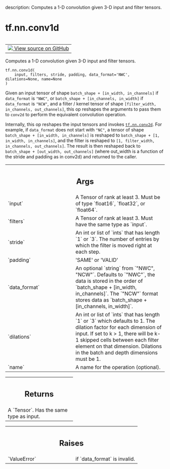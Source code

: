 description: Computes a 1-D convolution given 3-D input and filter tensors.

<div itemscope itemtype="http://developers.google.com/ReferenceObject">
<meta itemprop="name" content="tf.nn.conv1d" />
<meta itemprop="path" content="Stable" />
</div>

# tf.nn.conv1d

<!-- Insert buttons and diff -->

<table class="tfo-notebook-buttons tfo-api nocontent" align="left">
<td>
  <a target="_blank" href="https://github.com/tensorflow/tensorflow/blob/r2.3/tensorflow/python/ops/nn_ops.py#L1907-L1972">
    <img src="https://www.tensorflow.org/images/GitHub-Mark-32px.png" />
    View source on GitHub
  </a>
</td>
</table>



Computes a 1-D convolution given 3-D input and filter tensors.

<pre class="devsite-click-to-copy prettyprint lang-py tfo-signature-link">
<code>tf.nn.conv1d(
    input, filters, stride, padding, data_format='NWC', dilations=None, name=None
)
</code></pre>



<!-- Placeholder for "Used in" -->

Given an input tensor of shape
  `batch_shape + [in_width, in_channels]`
if `data_format` is `"NWC"`, or
  `batch_shape + [in_channels, in_width]`
if `data_format` is `"NCW"`,
and a filter / kernel tensor of shape
`[filter_width, in_channels, out_channels]`, this op reshapes
the arguments to pass them to `conv2d` to perform the equivalent
convolution operation.

Internally, this op reshapes the input tensors and invokes <a href="../../tf/nn/conv2d.md"><code>tf.nn.conv2d</code></a>.
For example, if `data_format` does not start with `"NC"`, a tensor of shape
  `batch_shape + [in_width, in_channels]`
is reshaped to
  `batch_shape + [1, in_width, in_channels]`,
and the filter is reshaped to
  `[1, filter_width, in_channels, out_channels]`.
The result is then reshaped back to
  `batch_shape + [out_width, out_channels]`
\(where out_width is a function of the stride and padding as in conv2d\) and
returned to the caller.

<!-- Tabular view -->
 <table class="responsive fixed orange">
<colgroup><col width="214px"><col></colgroup>
<tr><th colspan="2"><h2 class="add-link">Args</h2></th></tr>

<tr>
<td>
`input`
</td>
<td>
A Tensor of rank at least 3. Must be of type `float16`, `float32`, or
`float64`.
</td>
</tr><tr>
<td>
`filters`
</td>
<td>
A Tensor of rank at least 3.  Must have the same type as `input`.
</td>
</tr><tr>
<td>
`stride`
</td>
<td>
An int or list of `ints` that has length `1` or `3`.  The number of
entries by which the filter is moved right at each step.
</td>
</tr><tr>
<td>
`padding`
</td>
<td>
'SAME' or 'VALID'
</td>
</tr><tr>
<td>
`data_format`
</td>
<td>
An optional `string` from `"NWC", "NCW"`.  Defaults to `"NWC"`,
the data is stored in the order of
`batch_shape + [in_width, in_channels]`.  The `"NCW"` format stores data
as `batch_shape + [in_channels, in_width]`.
</td>
</tr><tr>
<td>
`dilations`
</td>
<td>
An int or list of `ints` that has length `1` or `3` which
defaults to 1. The dilation factor for each dimension of input. If set to
k > 1, there will be k-1 skipped cells between each filter element on that
dimension. Dilations in the batch and depth dimensions must be 1.
</td>
</tr><tr>
<td>
`name`
</td>
<td>
A name for the operation (optional).
</td>
</tr>
</table>



<!-- Tabular view -->
 <table class="responsive fixed orange">
<colgroup><col width="214px"><col></colgroup>
<tr><th colspan="2"><h2 class="add-link">Returns</h2></th></tr>
<tr class="alt">
<td colspan="2">
A `Tensor`.  Has the same type as input.
</td>
</tr>

</table>



<!-- Tabular view -->
 <table class="responsive fixed orange">
<colgroup><col width="214px"><col></colgroup>
<tr><th colspan="2"><h2 class="add-link">Raises</h2></th></tr>

<tr>
<td>
`ValueError`
</td>
<td>
if `data_format` is invalid.
</td>
</tr>
</table>

